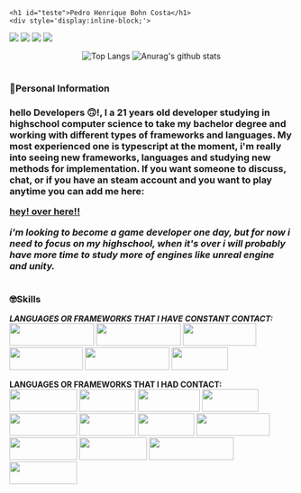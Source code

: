 
<!DOCTYPE html>
<html>
  <!-- head scale -->
  <head>
    <meta charset='utf-8'>
    <meta http-equiv='X-UA-Compatible' content='IE=edge'>
    <meta name='viewport' content='width=device-width, initial-scale=1'>
  </head>

  <body>
  
    <h1 id="teste">Pedro Henrique Bohn Costa</h1>
    <div style='display:inline-block;'>
  
  [<img src="https://img.icons8.com/material/24/ffffff/facebook--v1.png"/>](https://www.facebook.com/profile.php?id=100026288928919)
  [<img src="https://img.icons8.com/material/24/ffffff/linkedin--v3.png"/>](https://www.linkedin.com/in/pedro-costa-a5b0b1203/)
  [<img src="https://img.icons8.com/ios-filled/24/ffffff/whatsapp--v1.png"/>](https://api.whatsapp.com/send/?phone=5555984293654&text&app_absent=0)
  [<img src="https://img.icons8.com/glyph-neue/24/ffffff/gmail.png"/>](https://mail.google.com/mail/u/0/?fs=1&to=pedromenezescosta271@gmail.com&su=Digite%20seu%20subjetivo%20aqui&tf=cm)
  </div>
</h1>
 
 <div align="center" width="100vw">
 
  ![Top Langs](https://github-readme-stats.vercel.app/api/top-langs/?username=TheNewGuy100&layout=compact&card_width=445px)
  ![Anurag's github stats](https://github-readme-stats.vercel.app/api?username=TheNewGuy100&count_private=true&show_icons=true&line_height=20&card_width=250px)
  
 </div>


#
### 🧐**Personal Information**
 <h3>

  **hello Developers 🙃!**, I a 21 years old developer studying in highschool computer science to take my bachelor degree and working with different types of frameworks and languages. My most experienced one is typescript at the moment, i'm really into seeing new frameworks, languages and studying new methods for implementation. If you want someone to discuss, chat, or if you have an steam account and you want to play anytime you can add me here:
  
  [hey! over here!!](https://steamcommunity.com/id/QSSJohnCena)

  *i'm looking to become a game developer one day, but for now i need to focus on my highschool, when it's over i will probably have more time to study more of engines like unreal engine and unity.*
 </h3>

#
### 🤓**Skills**

  ***LANGUAGES OR FRAMEWORKS THAT I HAVE CONSTANT CONTACT:***
  <br>
    <img src="https://img.shields.io/badge/JavaScript-323330?style=for-the-badge&logo=javascript&logoColor=F7DF1E" width="150" height="40">
    <img src="https://img.shields.io/badge/TypeScript-007ACC?style=for-the-badge&logo=typescript&logoColor=white" width="150" height="40">
    <img src="https://img.shields.io/badge/Node.js-43853D?style=for-the-badge&logo=node.js&logoColor=white" width="130" height="40">
    <img src="https://img.shields.io/badge/Docker-2496ED?style=for-the-badge&logo=docker&logoColor=white" width="130" height="40">
    <img src="https://img.shields.io/badge/Windows-017AD7?style=for-the-badge&logo=windows&logoColor=white" width="150" height="40">
    <img src="https://img.shields.io/badge/Redis-D9281A?style=for-the-badge&logo=redis&logoColor=white" width="100" height="40">
  <br>

  **LANGUAGES OR FRAMEWORKS THAT I HAD CONTACT:**
  <br>
      <img src="https://img.shields.io/badge/Linux-E34F26?style=for-the-badge&logo=linux&logoColor=black" width="120" height="40">
      <img src="https://img.shields.io/badge/C%23-239120?style=for-the-badge&logo=c-sharp&logoColor=white" width="100" height="40">
      <img src="https://img.shields.io/badge/HTML-239120?style=for-the-badge&logo=html5&logoColor=white" width="110" height="40">
      <img src="https://img.shields.io/badge/CSS3-1572B6?style=for-the-badge&logo=css3&logoColor=white" width="100" height="40">
      <img src="https://img.shields.io/badge/Python-3776AB?style=for-the-badge&logo=python&logoColor=white" width="120" height="40">
      <img src="https://img.shields.io/badge/C%2B%2B-00599C?style=for-the-badge&logo=c%2B%2B&logoColor=white" width="100" height="40">
      <img src="https://img.shields.io/badge/Lua-2C2D72?style=for-the-badge&logo=lua&logoColor=white" width="100" height="40">
      <img src="https://img.shields.io/badge/Bootstrap-563D7C?style=for-the-badge&logo=bootstrap&logoColor=white" width="130" height="40">
      <img src="https://img.shields.io/badge/jQuery-0769AD?style=for-the-badge&logo=jquery&logoColor=white" width="120" height="40">
      <img src="https://img.shields.io/badge/MySQL-00000F?style=for-the-badge&logo=mysql&logoColor=white" width="120" height="40">
      <img src="https://img.shields.io/badge/PostgreSQL-316192?style=for-the-badge&logo=postgresql&logoColor=white" width="150" height="40">
      <img src="https://img.shields.io/badge/Unity-100000?style=for-the-badge&logo=unity&logoColor=white" width="120" height="40">

  </body>

  <style>
    h1 {
      color: red;
      animation: myanimation 2s infinite;
    }

    @keyframes myanimation {
      from {
        color: red;
      }
      to {
        color: yellow;
      }
    }
  </style>

</html>
